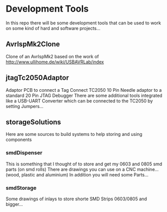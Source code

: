 # Development Tools
In this repo there will be some development tools that can be used to work on some kind of hard and software projects...

## AvrIspMk2Clone
Clone of an AvrIspMk2 based on the work of http://www.ullihome.de/wiki/USBAVRLab/index

## jtagTc2050Adaptor
Adaptor PCB to connect a Tag Connect TC2050 10 Pin Needle adaptor to a standard 20 Pin JTAG Debugger
There are some additional tools integrated like a USB-UART Converter which can be connected to the TC2050 by setting Jumpers...

## storageSolutions
Here are some sources to build systems to help storing and using components

### smdDispenser
This is something that I thought of to store and get my 0603 and 0805 smd parts (on smd rolls)
There are drawings you can use on a CNC machine... (wood, plastic and aluminium)
In addition you will need some Parts...

### smdStorage
Some drawings of inlays to store shorte SMD Strips 0603/0805 and bigger...